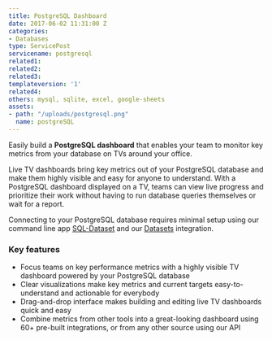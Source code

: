 ```yaml
---
title: PostgreSQL Dashboard
date: 2017-06-02 11:31:00 Z
categories:
- Databases
type: ServicePost
servicename: postgresql
related1: 
related2: 
related3: 
templateversion: '1'
related4: 
others: mysql, sqlite, excel, google-sheets
assets:
- path: "/uploads/postgresql.png"
  name: postgreSQL
---
```


Easily build a **PostgreSQL dashboard** that enables your team to monitor key metrics from your database on TVs around your office. 

Live TV dashboards bring key metrics out of your PostgreSQL database and make them highly visible and easy for anyone to understand. With a PostgreSQL dashboard displayed on a TV, teams can view live progress and prioritize their work without having to run database queries themselves or wait for a report. 

Connecting to your PostgreSQL database requires minimal setup using our command line app [SQL-Dataset](https://github.com/geckoboard/sql-dataset) and our [Datasets](https://www.geckoboard.com/datasets/) integration. 

<div class="useful-resources widget-main__inner">
<h3>Key features</h3>
<ul class="resources-links">
<li><span>Focus teams on key performance metrics with a highly visible TV dashboard powered by your PostgreSQL database</span></li>
<li><span>Clear visualizations make key metrics and current targets easy-to-understand and actionable for everybody</span></li>
<li><span>Drag-and-drop interface makes building and editing live TV dashboards quick and easy</span></li>
<li><span>Combine metrics from other tools into a great-looking dashboard using 60+ pre-built integrations, or from any other source using our API</span></li>
</ul>
</div>
